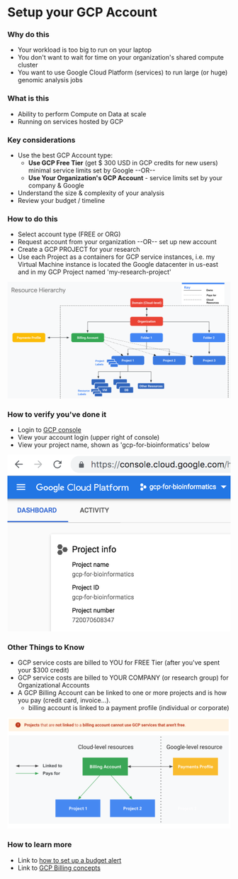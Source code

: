 # Setup your GCP Account


### Why do this
 - Your workload is too big to run on your laptop
 - You don't want to wait for time on your organization's shared compute cluster
 - You want to use Google Cloud Platform (services) to run large (or huge) genomic analysis jobs

### What is this
 - Ability to perform Compute on Data at scale 
 - Running on services hosted by GCP

### Key considerations
 - Use the best GCP Account type:
    - **Use GCP Free Tier** (get $ 300 USD in GCP credits for new users) minimal service limits set by Google  --OR--
    - **Use Your Organization's GCP Account** - service limits set by your company & Google
 - Understand the size & complexity of your analysis 
 - Review your budget / timeline

### How to do this
 - Select account type (FREE or ORG)
 - Request account from your organization --OR-- set up new account
 - Create a GCP PROJECT for your research
 - Use each Project as a containers for GCP service instances, i.e. 
 my Virtual Machine instance is located the Google datacenter in us-east and in my GCP Project named 'my-research-project'

  [![GCP Resource Hierarchy](/images/resources.png)]()

### How to verify you've done it
 - Login to [GCP console](http://console.cloud.google.com)
 - View your account login (upper right of console)
 - View your project name, shown as 'gcp-for-bioinformatics' below

 [![gcp-account](/images/gcp-account.png)]()

### Other Things to Know
 - GCP service costs are billed to YOU for FREE Tier (after you've spent your $300 credit)
 - GCP service costs are billed to YOUR COMPANY (or research group) for Organizational Accounts
 - A GCP Billing Account can be linked to one or more projects and is how you pay (credit card, invoice...).
   - billing account is linked to a payment profile (individual or corporate)

 [![billing](/images/billing.png)]()
 

### How to learn more
 - Link to [how to set up a budget alert](https://cloud.google.com/billing/docs/how-to/budgets)
 - Link to [GCP Billing concepts](https://cloud.google.com/billing/docs/concepts)